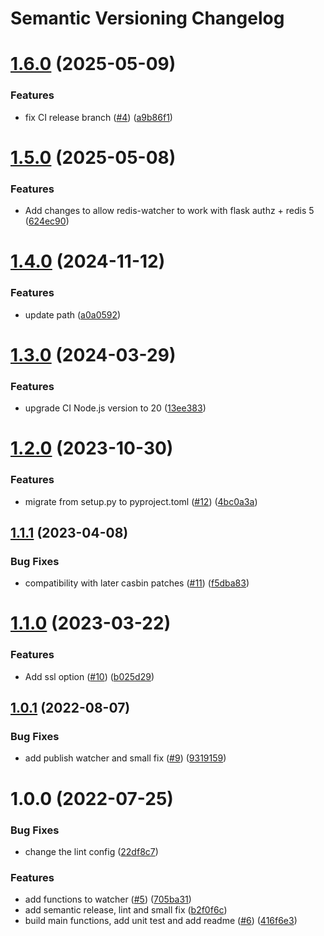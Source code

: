# Semantic Versioning Changelog

# [1.6.0](https://github.com/officialpycasbin/redis-watcher/compare/v1.5.0...v1.6.0) (2025-05-09)


### Features

* fix CI release branch ([#4](https://github.com/officialpycasbin/redis-watcher/issues/4)) ([a9b86f1](https://github.com/officialpycasbin/redis-watcher/commit/a9b86f1226d39bc4f9182ab8662cc32eb49b44e6))

# [1.5.0](https://github.com/officialpycasbin/redis-watcher/compare/v1.4.0...v1.5.0) (2025-05-08)


### Features

* Add changes to allow redis-watcher to work with flask authz + redis 5 ([624ec90](https://github.com/officialpycasbin/redis-watcher/commit/624ec9005a1c5ad76d20be0607cba48ba4236257))

# [1.4.0](https://github.com/officialpycasbin/redis-watcher/compare/v1.3.0...v1.4.0) (2024-11-12)


### Features

* update path ([a0a0592](https://github.com/officialpycasbin/redis-watcher/commit/a0a0592eb96e88d40b19d1291932fcb2fd101522))

# [1.3.0](https://github.com/officialpycasbin/redis-watcher/compare/v1.2.0...v1.3.0) (2024-03-29)


### Features

* upgrade CI Node.js version to 20 ([13ee383](https://github.com/officialpycasbin/redis-watcher/commit/13ee383b78114b2c7edddb087c4df4d4e3704644))

# [1.2.0](https://github.com/officialpycasbin/redis-watcher/compare/v1.1.1...v1.2.0) (2023-10-30)


### Features

* migrate from setup.py to pyproject.toml ([#12](https://github.com/officialpycasbin/redis-watcher/issues/12)) ([4bc0a3a](https://github.com/officialpycasbin/redis-watcher/commit/4bc0a3a3d9d43ca5413ba30c8912d7be5d207a8b))

## [1.1.1](https://github.com/officialpycasbin/redis-watcher/compare/v1.1.0...v1.1.1) (2023-04-08)


### Bug Fixes

* compatibility with later casbin patches ([#11](https://github.com/officialpycasbin/redis-watcher/issues/11)) ([f5dba83](https://github.com/officialpycasbin/redis-watcher/commit/f5dba836b9397fb6bf8b97b47c81b156ed2ec04f))

# [1.1.0](https://github.com/officialpycasbin/redis-watcher/compare/v1.0.1...v1.1.0) (2023-03-22)


### Features

* Add ssl option ([#10](https://github.com/officialpycasbin/redis-watcher/issues/10)) ([b025d29](https://github.com/officialpycasbin/redis-watcher/commit/b025d29c798249394eb9611e7d3611a3df6c53a7))

## [1.0.1](https://github.com/officialpycasbin/redis-watcher/compare/v1.0.0...v1.0.1) (2022-08-07)


### Bug Fixes

* add publish watcher and small fix ([#9](https://github.com/officialpycasbin/redis-watcher/issues/9)) ([9319159](https://github.com/officialpycasbin/redis-watcher/commit/93191590ef16f403a52b92571420bec2e515b687))

# 1.0.0 (2022-07-25)


### Bug Fixes

* change the lint config ([22df8c7](https://github.com/officialpycasbin/redis-watcher/commit/22df8c7ab672ab1bff000ed20720058e783a8e83))


### Features

* add functions to watcher ([#5](https://github.com/officialpycasbin/redis-watcher/issues/5)) ([705ba31](https://github.com/officialpycasbin/redis-watcher/commit/705ba31a82ba5661b3fad901726f688af869595c))
* add semantic release, lint and small fix ([b2f0f6c](https://github.com/officialpycasbin/redis-watcher/commit/b2f0f6c189e7c0e5ec9e6a8781a4b65d75720078))
* build main functions, add unit test and add readme ([#6](https://github.com/officialpycasbin/redis-watcher/issues/6)) ([416f6e3](https://github.com/officialpycasbin/redis-watcher/commit/416f6e3596fcac4fa36845670c35d2259756635f))
